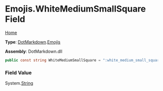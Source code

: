 # Emojis\.WhiteMediumSmallSquare Field

[Home](../../../README.md)

**Type**: [DotMarkdown](../../README.md)\.[Emojis](../README.md)

**Assembly**: DotMarkdown\.dll

```csharp
public const string WhiteMediumSmallSquare = ":white_medium_small_square:"
```

### Field Value

System\.[String](https://docs.microsoft.com/en-us/dotnet/api/system.string)